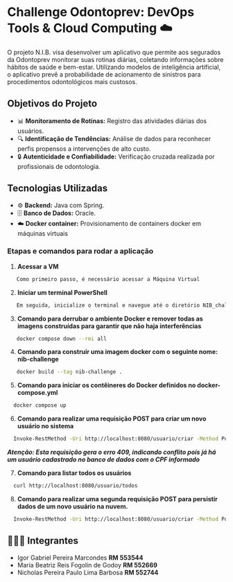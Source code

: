 
<h1 align="left"> Challenge Odontoprev: DevOps Tools & Cloud Computing ☁️</h1>
<p align="left">O projeto N.I.B. visa desenvolver um aplicativo que permite aos segurados da Odontoprev monitorar suas rotinas diárias, coletando informações sobre hábitos de saúde e bem-estar. Utilizando modelos de inteligência artificial, o aplicativo prevê a probabilidade de acionamento de sinistros para procedimentos odontológicos mais custosos.</p>

<h2 align="left">Objetivos do Projeto</h2>
<ul>
  <li>📊 <strong>Monitoramento de Rotinas:</strong> Registro das atividades diárias dos usuários. </li>
  <li>🔍 <strong>Identificação de Tendências:</strong> Análise de dados para reconhecer perfis propensos a intervenções de alto custo. </li>
  <li>🔒 <strong>Autenticidade e Confiabilidade:</strong> Verificação cruzada realizada por profissionais de odontologia. </li>
</ul>

<h2 align="left">Tecnologias Utilizadas</h2>
<ul>
  <li>⚙️ <strong>Backend:</strong> Java com Spring. </li>
  <li>🗄️ <strong>Banco de Dados:</strong> Oracle. </li>
  <li>☁️ <strong>Docker container:</strong> Provisionamento de containers docker em máquinas virtuais</li>
  
</ul>

### Etapas e comandos para rodar a aplicação

1. **Acessar a VM**
```bash
   Como primeiro passo, é necessário acessar a Máquina Virtual
```

2. **Iniciar um terminal PowerShell**
```bash
   Em seguida, inicialize o terminal e navegue até o diretório NIB_challenge para poder seguir os próximos passos
```

3. **Comando para derrubar o ambiente Docker e remover todas as imagens construídas para garantir que não haja interferências**

```bash
   docker compose down --rmi all
```


4. **Comando para construir uma imagem docker com o seguinte nome: nib-challenge**

```bash
   docker build --tag nib-challenge .
```


5. **Comando para iniciar os contêineres do Docker definidos no docker-compose.yml**

```bash
  docker compose up
```

6. **Comando para realizar uma requisição POST para criar um novo usuário no sistema**

```bash
  Invoke-RestMethod -Uri http://localhost:8080/usuario/criar -Method Post -Headers @{"Content-Type"="application/json"} -Body '{"cpfUser": "92712116003", "nomeUser": "teste cpf", "sobrenomeUser": "Fogolin", "telefoneUser": 1234567890, "dataNascimentoUser": "1990-01-01", "planoUser": "Premium", "emailUser": "maria.fogolin@example.com"}'
```
***Atenção: Esta requisição gera o erro 409, indicando conflito pois já há um usuário cadastrado no banco de dados com o CPF informado***

7. **Comando para listar todos os usuários**

```bash
  curl http://localhost:8080/usuario/todos
```

8. **Comando para realizar uma segunda requisição POST para persistir dados de um novo usuário na nuvem.**

```bash
  Invoke-RestMethod -Uri http://localhost:8080/usuario/criar -Method Post -Headers @{"Content-Type"="application/json"} -Body '{"cpfUser": "18724858048", "nomeUser": "Persistencia dados", "sobrenomeUser": "Nuvem", "telefoneUser": 1234567890, "dataNascimentoUser": "2024-11-04", "planoUser": "Premium", "emailUser": "maria.fogolin@example.com"}'
```


<h2 align="left"> 🧑‍🤝‍🧑 Integrantes</h2>
<ul>
  <li> Igor Gabriel Pereira Marcondes <strong>RM 553544 </strong></li>
  <li> Maria Beatriz Reis Fogolin de Godoy <strong>RM 552669 </strong></li>
  <li> Nicholas Pereira Paulo Lima Barbosa <strong>RM 552744 </strong></li>
</ul>
